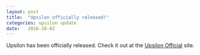 ```yaml
---
layout: post
title:  "Upsilon officially released!"
categories: upsilon update
date:   2016-10-02
---
```

Upsilon has been officially released. Check it out at the <a href="upsilonofficial.github.io">Upsilon Official</a> site.